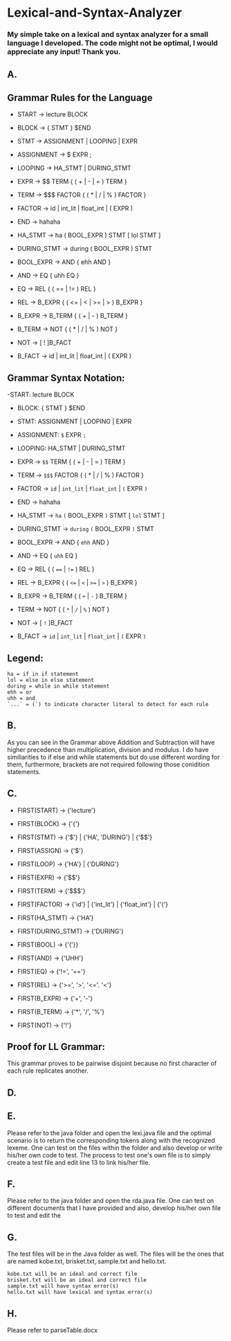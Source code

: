 # Lexical-and-Syntax-Analyzer
### My simple take on a lexical and syntax analyzer for a small language I developed. The code might not be optimal, I would appreciate any input! Thank you.

## A. 
## Grammar Rules for the Language
- START -> lecture BLOCK
- BLOCK -> { STMT } $END
- STMT -> ASSIGNMENT | LOOPING | EXPR
- ASSIGNMENT -> $ EXPR ;
- LOOPING -> HA_STMT | DURING_STMT
- EXPR -> $$ TERM { ( + | - | = ) TERM }
- TERM -> $$$ FACTOR { ( * | / | % ) FACTOR }
- FACTOR -> id | int_lit | float_int | ( EXPR )
- END -> hahaha

- HA_STMT -> ha ( BOOL_EXPR ) STMT [ lol STMT ]     
- DURING_STMT -> during ( BOOL_EXPR ) STMT                

- BOOL_EXPR -> AND { ehh AND }  
- AND -> EQ { uhh EQ }          
- EQ -> REL { ( == | != ) REL }
- REL -> B_EXPR { ( <= | < | >= | > ) B_EXPR }
- B_EXPR -> B_TERM { ( + | - ) B_TERM }
- B_TERM -> NOT { ( * | / | % ) NOT }
- NOT -> [ ! ]B_FACT
- B_FACT -> id | int_lit | float_int | ( EXPR )

## Grammar Syntax Notation:
-START: lecture BLOCK
- BLOCK: { STMT } $END
- STMT: ASSIGNMENT | LOOPING | EXPR
- ASSIGNMENT: `$` EXPR `;`
- LOOPING: HA_STMT | DURING_STMT
- EXPR -> `$$` TERM { ( + | - | = ) TERM }
- TERM -> `$$$` FACTOR { ( * | / | % ) FACTOR }
- FACTOR -> `id` | `int_lit` | `float_int` | `(` EXPR `)`
- END -> hahaha

- HA_STMT -> `ha` `(` BOOL_EXPR `)` STMT [ `lol` STMT ]     
- DURING_STMT -> `during` `(` BOOL_EXPR `)` STMT                

- BOOL_EXPR -> AND { `ehh` AND }  
- AND -> EQ { `uhh` EQ }          
- EQ -> REL { ( `==` | `!=` ) REL }
- REL -> B_EXPR { ( `<=` | `<` | `>=` | `>` ) B_EXPR }
- B_EXPR -> B_TERM { ( `+` | `-` ) B_TERM }
- TERM -> NOT { ( `*` | `/` | `%` ) NOT }
- NOT -> [ `!` ]B_FACT
- B_FACT -> `id` | `int_lit` | `float_int` | `(` EXPR `)`

## Legend: 
```
ha = if in if statement
lol = else in else statement
during = while in while statement
ehh = or 
uhh = and
`...` = (`) to indicate character literal to detect for each rule
```
## B. 
As you can see in the Grammar above Addition and Subtraction will have higher precedence than multiplication, division and modulus. I do have similiarities to if else and while statements but do use different wording for them, furthermore, brackets are not required following those conidition statements.


## C. 
- FIRST(START) -> {'lecture'}
- FIRST(BLOCK) -> {'{'}
- FIRST(STMT) -> {'$'} | {'HA', 'DURING'} | {'$$'}
- FIRST(ASSIGN) -> {'$'}
- FIRST(LOOP) -> {'HA'} | {'DURING'}
- FIRST(EXPR) -> {'$$'}
- FIRST(TERM) -> {'$$$'}
- FIRST(FACTOR) -> {'id'} | {'int_lit'} | {'float_int'} | {'('}

- FIRST(HA_STMT) -> {'HA'}
- FIRST(DURING_STMT) -> {'DURING'}

- FIRST(BOOL) ->  {'('}}
- FIRST(AND) -> {'UHH'}
- FIRST(EQ) ->  {'!=', '=='}
- FIRST(REL) -> {'>=', '>', '<='. '<'}
- FIRST(B_EXPR) -> {'+', '-'}
- FIRST(B_TERM) -> {'*', '/', '%'}
- FIRST(NOT) -> {'!'}

## Proof for LL Grammar: 
This grammar proves to be pairwise disjoint because no first character of each rule replicates another.

## D.

## E.
Please refer to the java folder and open the lexi.java file and the optimal scenario is to return the corresponding tokens along with the recognized lexeme. One can test on the files within the folder and also develop or write his/her own code to test. The process to test one's own file is to simply create a test file and edit line 13 to link his/her file.


## F.
Please refer to the java folder and open the rda.java file. One can test on different documents that I have provided and also, develop his/her own file to test 
and edit the 

## G. 
The test files will be in the Java folder as well. The files will be the ones that are named kobe.txt, brisket.txt, sample.txt and hello.txt. 
```
kobe.txt will be an ideal and correct file
brisket.txt will be an ideal and correct file
sample.txt will have syntax error(s)
hello.txt will have lexical and syntax error(s)
```

## H. 
Please refer to parseTable.docx





